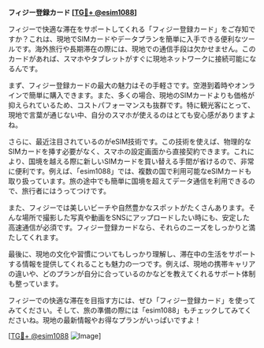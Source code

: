 **フィジー登録カード [[TG💪+ @esim1088](https://t.me/s/esim1088)]**

フィジーで快適な滞在をサポートしてくれる「フィジー登録カード」をご存知ですか？これは、現地でSIMカードやデータプランを簡単に入手できる便利なツールです。海外旅行や長期滞在の際には、現地での通信手段は欠かせません。このカードがあれば、スマホやタブレットがすぐに現地ネットワークに接続可能になるんです。

まず、フィジー登録カードの最大の魅力はその手軽さです。空港到着時やオンラインで簡単に購入できます。また、多くの場合、現地のSIMカードよりも価格が抑えられているため、コストパフォーマンスも抜群です。特に観光客にとって、現地で言葉が通じない中、自分のスマホが使えるのはとても安心感がありますよね。

さらに、最近注目されているのがeSIM技術です。この技術を使えば、物理的なSIMカードを挿す必要がなく、スマホの設定画面から直接契約できます。これにより、国境を越える際に新しいSIMカードを買い替える手間が省けるので、非常に便利です。例えば、「esim1088」では、複数の国で利用可能なeSIMカードも取り扱っています。旅の途中でも簡単に国境を超えてデータ通信を利用できるので、旅行者にはうってつけです。

また、フィジーでは美しいビーチや自然豊かなスポットがたくさんあります。そんな場所で撮影した写真や動画をSNSにアップロードしたい時にも、安定した高速通信が必須です。フィジー登録カードなら、それらのニーズをしっかりと満たしてくれます。

最後に、現地の文化や習慣についてもしっかり理解し、滞在中の生活をサポートする情報を提供してくれることも魅力の一つです。例えば、現地の携帯キャリアの違いや、どのプランが自分に合っているのかなどを教えてくれるサポート体制も整っています。

フィジーでの快適な滞在を目指す方には、ぜひ「フィジー登録カード」を使ってみてください。そして、旅の準備の際には「esim1088」もチェックしてみてくださいね。現地の最新情報やお得なプランがいっぱいですよ！

[[TG💪+ @esim1088](https://t.me/s/esim1088) ![Image](https://i.postimg.cc/Y0z9fWf4/image.png)]